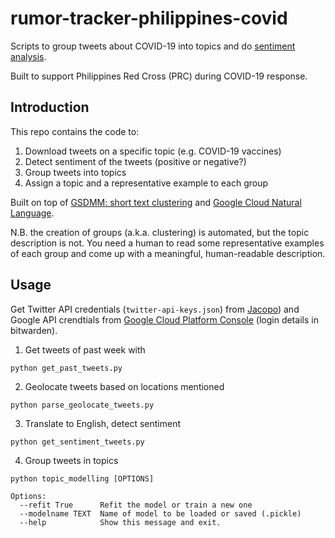# rumor-tracker-philippines-covid
Scripts to group tweets about COVID-19 into topics and do [sentiment analysis](https://en.wikipedia.org/wiki/Sentiment_analysis).

Built to support Philippines Red Cross (PRC) during COVID-19 response. 

## Introduction
This repo contains the code to:
1. Download tweets on a specific topic (e.g. COVID-19 vaccines)
2. Detect sentiment of the tweets (positive or negative?)
3. Group tweets into topics
4. Assign a topic and a representative example to each group

Built on top of [GSDMM: short text clustering](https://github.com/rwalk/gsdmm) and [Google Cloud Natural Language](https://cloud.google.com/natural-language).

N.B. the creation of groups (a.k.a. clustering) is automated, but the topic description is not. You need a human to read some representative examples of each group and come up with a meaningful, human-readable description.

## Usage
Get Twitter API credentials (`twitter-api-keys.json`) from [Jacopo](jmargutti@redcross.nl)) and Google API crendtials from [Google Cloud Platform Console](https://console.cloud.google.com/) (login details in bitwarden).

1. Get tweets of past week with
```
python get_past_tweets.py
```
2. Geolocate tweets based on locations mentioned
```
python parse_geolocate_tweets.py
```
3. Translate to English, detect sentiment
```
python get_sentiment_tweets.py
```
4. Group tweets in topics
```
python topic_modelling [OPTIONS]

Options:
  --refit True      Refit the model or train a new one    
  --modelname TEXT  Name of model to be loaded or saved (.pickle)
  --help            Show this message and exit.
```

